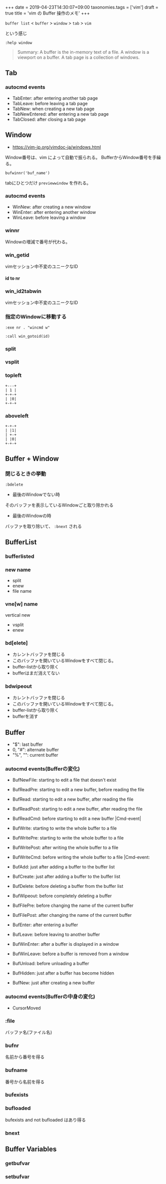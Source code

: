 +++
date = 2019-04-23T14:30:07+09:00
taxonomies.tags = ['vim']
draft = true
title = 'vim の Buffer 操作のメモ'
+++

`buffer list` < `buffer` > `window` > `tab` > `vim`

という感じ

`:help window`

> Summary:
>    A buffer is the in-memory text of a file.
>    A window is a viewport on a buffer.
>    A tab page is a collection of windows.

## Tab
### autocmd events

* TabEnter: after entering another tab page
* TabLeave: before leaving a tab page
* TabNew: when creating a new tab page
* TabNewEntered: after entering a new tab page
* TabClosed: after closing a tab page

## Window

* https://vim-jp.org/vimdoc-ja/windows.html

Window番号は、vim によって自動で振られる。
BufferからWindow番号を手繰る。

`bufwinnr('buf_name')`

tabにひとつだけ `previewwindow` を作れる。

### autocmd events
* WinNew: after creating a new window
* WinEnter: after entering another window
* WinLeave: before leaving a window

### winnr
Windowの増減で番号が代わる。

### win_getid
vimセッション中不変のユニークなID

#### id to nr


### win_id2tabwin
vimセッション中不変のユニークなID

### 指定のWindowに移動する

```vim
:exe nr . "wincmd w"
```

```vim
:call win_gotoid(id)
```

### split

### vsplit

### topleft

```
+---+
| 1 |
+-+-+
| |0|
+-+-+
```

### aboveleft

```
+-+-+
| |1|
| +-+
| |0|
+-+-+
```


## Buffer + Window

### 閉じるときの挙動

`:bdelete`

* 最後のWindowでない時

そのバッファを表示しているWindowごと取り除かれる

* 最後のWindowの時

バッファを取り除いて、 `:bnext` される

## BufferList

### bufferlisted

### new name

* split
* enew
* file name

### vne[w] name

vertical new

* vsplit
* enew

### bd[elete]
* カレントバッファを閉じる
* このバッファを開いているWindowをすべて閉じる。
* buffer-listから取り除く
* bufferはまだ消えてない

### bdwipeout
* カレントバッファを閉じる
* このバッファを開いているWindowをすべて閉じる。
* buffer-listから取り除く
* bufferを消す
## Buffer

* "$": last buffer
* 0, "#": alternate buffer
* "%", "": current buffer

### autocmd events(Bufferの変化)
* BufNewFile: starting to edit a file that doesn't exist
* BufReadPre: starting to edit a new buffer, before reading the file
* BufRead: starting to edit a new buffer, after reading the file
* BufReadPost: starting to edit a new buffer, after reading the file
* BufReadCmd: before starting to edit a new buffer |Cmd-event|
* BufWrite: starting to write the whole buffer to a file
* BufWritePre: starting to write the whole buffer to a file
* BufWritePost: after writing the whole buffer to a file
* BufWriteCmd: before writing the whole buffer to a file |Cmd-event: 
* BufAdd: just after adding a buffer to the buffer list
* BufCreate: just after adding a buffer to the buffer list
* BufDelete: before deleting a buffer from the buffer list
* BufWipeout: before completely deleting a buffer

* BufFilePre: before changing the name of the current buffer
* BufFilePost: after changing the name of the current buffer

* BufEnter: after entering a buffer
* BufLeave: before leaving to another buffer
* BufWinEnter: after a buffer is displayed in a window
* BufWinLeave: before a buffer is removed from a window

* BufUnload: before unloading a buffer
* BufHidden: just after a buffer has become hidden
* BufNew: just after creating a new buffer

### autocmd events(Bufferの中身の変化)
* CursorMoved

### :file
バッファ名(ファイル名)

### bufnr
名前から番号を得る

### bufname
番号から名前を得る

### bufexists

### bufloaded
bufexists and not bufloaded はあり得る

### bnext

## Buffer Variables
### getbufvar
### setbufvar

